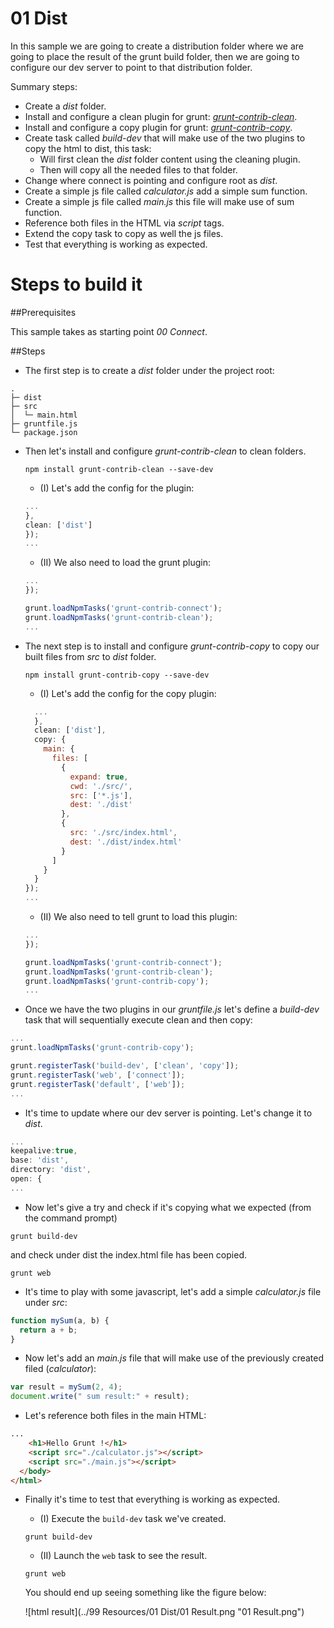 # 01 Dist

In this sample we are going to create a distribution folder where we are going
to place the result of the grunt build folder, then we are going to configure our
dev server to point to that distribution folder.

Summary steps:

- Create a _dist_ folder.
- Install and configure a clean plugin for grunt: [_grunt-contrib-clean_](https://github.com/gruntjs/grunt-contrib-clean).
- Install and configure a copy plugin for grunt: [_grunt-contrib-copy_](https://github.com/gruntjs/grunt-contrib-copy).
- Create task called _build-dev_ that will make use of the two plugins to copy the html to dist, this task:
    - Will first clean the _dist_ folder content using the cleaning plugin.
    - Then will copy all the needed files to that folder.
- Change where connect is pointing and configure root as _dist_.
- Create a simple js file called _calculator.js_ add a simple sum function.
- Create a simple js file called _main.js_ this file will make use of sum function.
- Reference both files in the HTML via _script_ tags.
- Extend the copy task to copy as well the js files.
- Test that everything is working as expected.

# Steps to build it

##Prerequisites

This sample takes as starting point _00 Connect_.

##Steps

- The first step is to create a _dist_ folder under the project root:

```
.
├─ dist
├─ src
│  └─ main.html
├─ gruntfile.js
└─ package.json
```

- Then let's install and configure _grunt-contrib-clean_ to clean folders.

  ```
  npm install grunt-contrib-clean --save-dev
  ```
  - (I) Let's add the config for the plugin:

  ```javascript
  ...
  },
  clean: ['dist']
  });
  ...
  ```

  - (II) We also need to load the grunt plugin:

  ```javascript
  ...
  });

  grunt.loadNpmTasks('grunt-contrib-connect');
  grunt.loadNpmTasks('grunt-contrib-clean');
  ...
  ```

- The next step is to install and configure _grunt-contrib-copy_ to copy our built files from _src_ to  _dist_ folder.

  ```
  npm install grunt-contrib-copy --save-dev
  ```
  - (I) Let's add the config for the copy plugin:

  ```javascript
    ...
    },
    clean: ['dist'],
    copy: {
      main: {
        files: [
          {
            expand: true,
            cwd: './src/',
            src: ['*.js'],
            dest: './dist'
          },
          {
            src: './src/index.html',
            dest: './dist/index.html'
          }
        ]
      }
    }
  });
  ...
  ```

  - (II) We also need to tell grunt to load this plugin:

  ```javascript
  ...
  });

  grunt.loadNpmTasks('grunt-contrib-connect');
  grunt.loadNpmTasks('grunt-contrib-clean');
  grunt.loadNpmTasks('grunt-contrib-copy');
  ...
  ```

- Once we have the two plugins in our _gruntfile.js_ let's define a _build-dev_ task that will sequentially execute clean and then copy:

```javascript
...
grunt.loadNpmTasks('grunt-contrib-copy');

grunt.registerTask('build-dev', ['clean', 'copy']);
grunt.registerTask('web', ['connect']);
grunt.registerTask('default', ['web']);
...
```

- It's time to update where our dev server is pointing. Let's change it to _dist_.

```javascript
...
keepalive:true,
base: 'dist',
directory: 'dist',
open: {
...
```

- Now let's give a try and check if it's copying what we expected (from the command prompt)

```
grunt build-dev
```

and check under dist the index.html file has been copied.

```
grunt web
```

- It's time to play with some javascript, let's add a simple _calculator.js_ file under _src_:

```javascript
function mySum(a, b) {
  return a + b;   
}
```

 - Now let's add an _main.js_ file that will make use of the previously created filed (_calculator_):

 ```javascript
 var result = mySum(2, 4);
 document.write(" sum result:" + result);
 ```

 - Let's reference both files in the main HTML:

```html
...
    <h1>Hello Grunt !</h1>
    <script src="./calculator.js"></script>
    <script src="./main.js"></script>
  </body>
</html>
```

- Finally it's time to test that everything is working as expected.
  - (I) Execute the `build-dev` task we've created.

  ```
  grunt build-dev
  ```

  - (II) Launch the `web` task to see the result.

  ```
  grunt web
  ```

  You should end up seeing something like the figure below:

  ![html result](../99 Resources/01 Dist/01 Result.png "01 Result.png")
